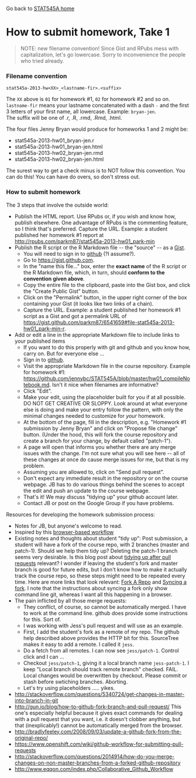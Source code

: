 Go back to [STAT545A home](current.html)

How to submit homework, Take 1
========================================================

> NOTE: new filename convention! Since Gist and RPubs mess with capitalization, let's go lowercase. Sorry to inconvenience the people who tried already.

### Filename convention

```
stat545a-2013-hw<XX>_<lastname-fir>.<suffix>
```

The `XX` above is `01` for homework #1, `02` for homework #2 and so on.  
`lastname-fir` means your lastname concatenated with a dash `-` and the first 3 letters of your first name, all lowercase. Example: `bryan-jen`.  
The suffix will be one of .r, .R, .rmd, .Rmd, .html.

The four files Jenny Bryan would produce for homeworks 1 and 2 might be:

  * stat545a-2013-hw01_bryan-jen.r
  * stat545a-2013-hw01_bryan-jen.html
  * stat545a-2013-hw02_bryan-jen.rmd
  * stat545a-2013-hw02_bryan-jen.html

The surest way to get a check minus is to NOT follow this convention. You can do this! You can have do overs, so don't stress out.

### How to submit homework

The 3 steps that involve the outside world:

  * Publish the HTML report. Use RPubs or, if you wish and know how, publish elsewhere. One advantage of RPubs is the commenting feature, so I think that's preferred. Capture the URL. Example: a student published her homework #1 report at <http://rpubs.com/parkm87/stat545a-2013-hw01_park-min>
  * Publish the R script or the R Markdown file -- the "source" -- as a [Gist](https://gist.github.com).
    - You will need to sign in to [github](https://github.com) (?I assume?).
    - Go to <https://gist.github.com>.
    - In the "name this file..." box, enter the __exact name__ of the R script or the R Markdown file, which, in turn, should __conform to the convention given above__.
    - Copy the entire file to the clipboard, paste into the Gist box, and click the "Create Public Gist" button.
    - Click on the "Permalink" button, in the upper right corner of the box containing your Gist (it looks like two links of a chain). 
    - Capture the URL. Example: a student published her homework #1 script as a Gist and got a permalink URL of <https://gist.github.com/parkm87/6541659#file-stat545a-2013-hw01_park-min-r>.
  * Add or edit a line in the appropriate Markdown file to include links to your published items
    - If you want to do this properly with git and github and you know how, carry on. But for everyone else ...
    - Sign in to [github](https://github.com).
    - Visit the appropriate Markdown file in the course repository. Example for homework #1: <https://github.com/jennybc/STAT545A/blob/master/hw01_compileNotebook.md>. Isn't it nice when filenames are informative?
    - Click "Edit".
    - Make your edit, using the placeholder built for you if at all possible. DO NOT GET CREATIVE OR SLOPPY. Look around at what everyone else is doing and make your entry follow the pattern, with only the minimal changes needed to customize for *your* homework.
    - At the bottom of the page, fill in the description, e.g. "Homework #1 submission by Jenny Bryan" and click on "Propose file change" button. (Under the hood, this will fork the course repository and create a branch for your change, by default called "patch-1").
    - A page will open that informs you whether there are any merge issues with the change. I'm not sure what you will see here -- all of these changes at once do cause merge issues for me, but that is my problem.
    - Assuming you are allowed to, click on "Send pull request".
    - Don't expect any immediate result in the repository or on the course webpage. JB has to do various things behind the scenes to accept the edit and push an update to the course webpage.
    - That's it! We may discuss "tidying up" your github account later.
    - Contact JB or post on the Google Group if you have problems.
    
Resources for developing the homework submission process:

  * Notes for JB, but anyone's welcome to read.
  * Inspired by this [browser-based workflow](https://github.com/blog/1557-github-flow-in-the-browser)
  * Existing notes and thoughts about student "tidy up": Post submission, a student will have a fork of the course repo, with 2 branches (master and patch-1). Should we help them tidy up? Deleting the patch-1 branch seems very desirable. Is this blog post about [tidying up after pull requests](https://github.com/blog/1335-tidying-up-after-pull-requests) relevant? I wonder if leaving the student's fork and master branch is good for future edits, but I don't know how to make it actually track the course repo, so these steps might need to be repeated every time. Here are more links that look relevant: [Fork A Repo](https://help.github.com/articles/fork-a-repo) and [Syncing a fork](https://help.github.com/articles/syncing-a-fork). I note that the instructions about syncing a fork only show command line git, whereas I want all this happening in a browser.
  * The pain inflicted by all those merge requests:
    - They conflict, of course, so cannot be automatically merged. I have to work at the command line. github does provide some instructions for this. Sort of.
    - I was working with Jess's pull request and will use as an example.
    - First, I add the student's fork as a remote of my repo. The github help described above provides the HTTP bit for this. SourceTree makes it easy to add a remote. I called it `jess`.
    - Do a fetch from all remotes. I can now see `jess/patch-1`. Control click and I can ...
    - Checkout `jess/patch-1`, giving it a local branch name `jess-patch-1`. I keep "Local branch should track remote branch" checked. FAIL. Local changes would be overwritten by checkout. Please commit or stash before swtiching branches. Aborting.
    - Let's try using placeholders ..... yikes.
  * http://stackoverflow.com/questions/5340724/get-changes-in-master-into-branch-in-git
  * http://gun.io/blog/how-to-github-fork-branch-and-pull-request/ This one's especially helpful because it gives exact commands for dealing with a pull request that you want, i.e. it doesn't clobber anything, but that (inexplicably!) cannot be automatically merged from the browser.
  * http://bradlyfeeley.com/2008/09/03/update-a-github-fork-from-the-original-repo/
  * https://www.openshift.com/wiki/github-workflow-for-submitting-pull-requests
  * http://stackoverflow.com/questions/2014914/how-do-you-merge-changes-on-non-master-branches-from-a-forked-github-repository
  * http://www.eqqon.com/index.php/Collaborative_Github_Workflow  
